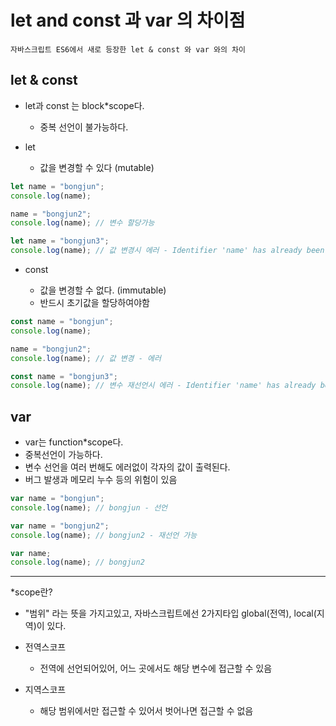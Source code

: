 # let and const 과 var 의 차이점

    자바스크립트 ES6에서 새로 등장한 let & const 와 var 와의 차이

## let & const

- let과 const 는 block\*scope다.
  - 중복 선언이 불가능하다.
- let

  - 값을 변경할 수 있다 (mutable)

```javascript
let name = "bongjun";
console.log(name);

name = "bongjun2";
console.log(name); // 변수 할당가능

let name = "bongjun3";
console.log(name); // 값 변경시 에러 - Identifier 'name' has already been declared
```

- const

  - 값을 변경할 수 없다. (immutable)
  - 반드시 초기값을 할당하여야함

```javascript
const name = "bongjun";
console.log(name);

name = "bongjun2";
console.log(name); // 값 변경 - 에러

const name = "bongjun3";
console.log(name); // 변수 재선언시 에러 - Identifier 'name' has already been declared
```

## var

- var는 function\*scope다.
- 중복선언이 가능하다.
- 변수 선언을 여러 번해도 에러없이 각자의 값이 출력된다.
- 버그 발생과 메모리 누수 등의 위험이 있음

```javascript
var name = "bongjun";
console.log(name); // bongjun - 선언

var name = "bongjun2";
console.log(name); // bongjun2 - 재선언 가능

var name;
console.log(name); // bongjun2
```

---

\*scope란?

- "범위" 라는 뜻을 가지고있고, 자바스크립트에선 2가지타입 global(전역), local(지역)이 있다.

- 전역스코프

  - 전역에 선언되어있어, 어느 곳에서도 해당 변수에 접근할 수 있음

- 지역스코프
  - 해당 범위에서만 접근할 수 있어서 벗어나면 접근할 수 없음
